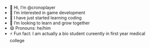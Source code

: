 - 👋 Hi, I’m @cronoplayer
- 👀 I’m interested in game development
- 🌱 I have just started learning coding
- 💞️ I’m looking to learn and grow together
- 😄 Pronouns: he/him
- ⚡ Fun fact: I am actually a bio student cureently in first year medical college

<!---
cronoplayer/cronoplayer is a ✨ special ✨ repository because its `README.md` (this file) appears on your GitHub profile.
You can click the Preview link to take a look at your changes.
--->
